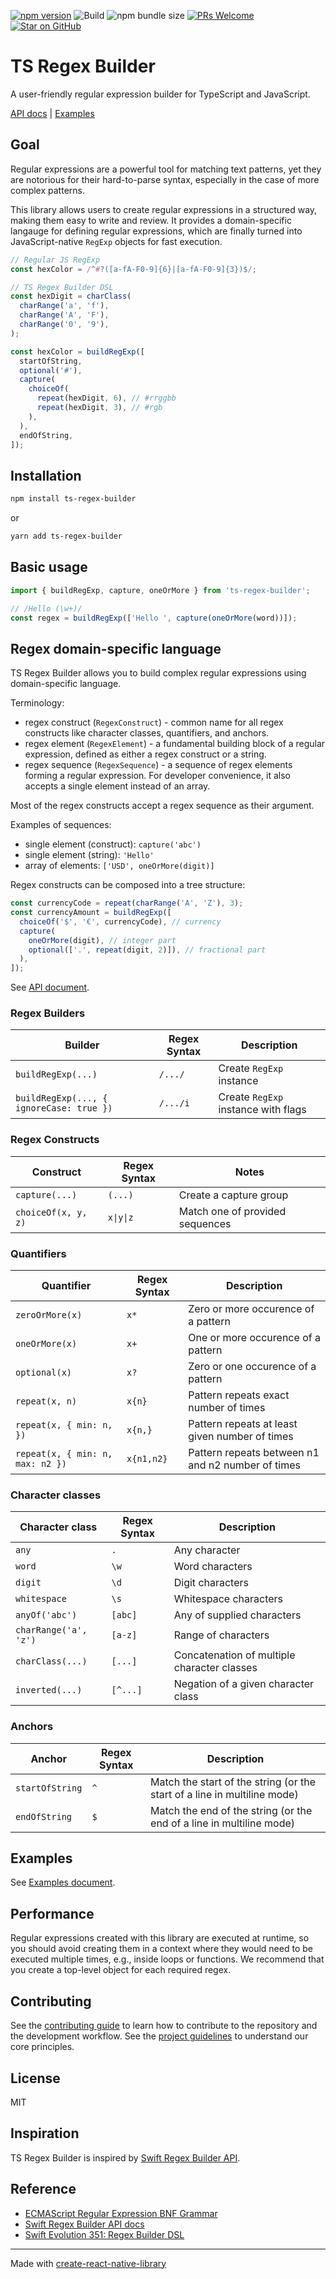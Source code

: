 [![npm version](https://badge.fury.io/js/ts-regex-builder.svg)](https://badge.fury.io/js/ts-regex-builder)
![Build](https://github.com/callstack/ts-regex-builder/actions/workflows/ci.yml/badge.svg)
![npm bundle size](https://deno.bundlejs.com/badge?q=ts-regex-builder)
[![PRs Welcome](https://img.shields.io/badge/PRs-welcome-brightgreen.svg)](http://makeapullrequest.com)
[![Star on GitHub](https://img.shields.io/github/stars/callstack/ts-regex-builder.svg?style=social)](https://github.com/callstack/ts-regex-builder/stargazers)

# TS Regex Builder

A user-friendly regular expression builder for TypeScript and JavaScript.

[API docs](./docs/API.md) | [Examples](./docs/Examples.md)

## Goal

Regular expressions are a powerful tool for matching text patterns, yet they are notorious for their hard-to-parse syntax, especially in the case of more complex patterns.

This library allows users to create regular expressions in a structured way, making them easy to write and review. It provides a domain-specific langauge for defining regular expressions, which are finally turned into JavaScript-native `RegExp` objects for fast execution.

```ts
// Regular JS RegExp
const hexColor = /^#?([a-fA-F0-9]{6}|[a-fA-F0-9]{3})$/;

// TS Regex Builder DSL
const hexDigit = charClass(
  charRange('a', 'f'),
  charRange('A', 'F'),
  charRange('0', '9'),
);

const hexColor = buildRegExp([
  startOfString,
  optional('#'),
  capture(
    choiceOf(
      repeat(hexDigit, 6), // #rrggbb
      repeat(hexDigit, 3), // #rgb
    ),
  ),
  endOfString,
]);
```

## Installation

```sh
npm install ts-regex-builder
```

or

```sh
yarn add ts-regex-builder
```

## Basic usage

```js
import { buildRegExp, capture, oneOrMore } from 'ts-regex-builder';

// /Hello (\w+)/
const regex = buildRegExp(['Hello ', capture(oneOrMore(word))]);
```

## Regex domain-specific language

TS Regex Builder allows you to build complex regular expressions using domain-specific language.

Terminology:
- regex construct (`RegexConstruct`) - common name for all regex constructs like character classes, quantifiers, and anchors.
- regex element (`RegexElement`) - a fundamental building block of a regular expression, defined as either a regex construct or a string.
- regex sequence (`RegexSequence`) - a sequence of regex elements forming a regular expression. For developer convenience, it also accepts a single element instead of an array.

Most of the regex constructs accept a regex sequence as their argument.

Examples of sequences:
- single element (construct): `capture('abc')`
- single element (string): `'Hello'`
- array of elements: `['USD', oneOrMore(digit)]`

Regex constructs can be composed into a tree structure:

```ts
const currencyCode = repeat(charRange('A', 'Z'), 3);
const currencyAmount = buildRegExp([
  choiceOf('$', '€', currencyCode), // currency
  capture(
    oneOrMore(digit), // integer part
    optional(['.', repeat(digit, 2)]), // fractional part
  ),
]);
```

See [API document](./docs/API.md).

### Regex Builders

| Builder                                  | Regex Syntax | Description                         |
| ---------------------------------------- | ------------- | ----------------------------------- |
| `buildRegExp(...)`                       | `/.../`       | Create `RegExp` instance            |
| `buildRegExp(..., { ignoreCase: true })` | `/.../i`      | Create `RegExp` instance with flags |

### Regex Constructs

| Construct           | Regex Syntax  | Notes                           |
| ------------------- | ------------- | ------------------------------- |
| `capture(...)`      | `(...)`       | Create a capture group          |
| `choiceOf(x, y, z)` | `x\|y\|z`     | Match one of provided sequences |

### Quantifiers

| Quantifier                       | Regex Syntax  | Description                                       |
| -------------------------------- | ------------- | ------------------------------------------------- |
| `zeroOrMore(x)`                  | `x*`          | Zero or more occurence of a pattern               |
| `oneOrMore(x)`                   | `x+`          | One or more occurence of a pattern                |
| `optional(x)`                    | `x?`          | Zero or one occurence of a pattern                |
| `repeat(x, n)`                   | `x{n}`        | Pattern repeats exact number of times             |
| `repeat(x, { min: n, })`         | `x{n,}`       | Pattern repeats at least given number of times    |
| `repeat(x, { min: n, max: n2 })` | `x{n1,n2}`    | Pattern repeats between n1 and n2 number of times |

### Character classes

| Character class       | Regex Syntax  | Description                                 |
| --------------------- | ------------- | ------------------------------------------- |
| `any`                 | `.`           | Any character                               |
| `word`                | `\w`          | Word characters                             |
| `digit`               | `\d`          | Digit characters                            |
| `whitespace`          | `\s`          | Whitespace characters                       |
| `anyOf('abc')`        | `[abc]`       | Any of supplied characters                  |
| `charRange('a', 'z')` | `[a-z]`       | Range of characters                         |
| `charClass(...)`      | `[...]`       | Concatenation of multiple character classes |
| `inverted(...)`       | `[^...]`      | Negation of a given character class         |

### Anchors

| Anchor          | Regex Syntax  | Description                                                              |
| --------------- | ------------- | ------------------------------------------------------------------------ |
| `startOfString` | `^`           | Match the start of the string (or the start of a line in multiline mode) |
| `endOfString`   | `$`           | Match the end of the string (or the end of a line in multiline mode)     |

## Examples

See [Examples document](./docs/Examples.md).

## Performance

Regular expressions created with this library are executed at runtime, so you should avoid creating them in a context where they would need to be executed multiple times, e.g., inside loops or functions. We recommend that you create a top-level object for each required regex.

## Contributing

See the [contributing guide](CONTRIBUTING.md) to learn how to contribute to the repository and the development workflow.
See the [project guidelines](GUIDELINES.md) to understand our core principles.

## License

MIT

## Inspiration

TS Regex Builder is inspired by [Swift Regex Builder API](https://developer.apple.com/documentation/regexbuilder).

## Reference

- [ECMAScript Regular Expression BNF Grammar](https://262.ecma-international.org/7.0/#sec-regular-expressions)
- [Swift Regex Builder API docs](https://developer.apple.com/documentation/regexbuilder)
- [Swift Evolution 351: Regex Builder DSL](https://github.com/apple/swift-evolution/blob/main/proposals/0351-regex-builder.md)


---

Made with [create-react-native-library](https://github.com/callstack/react-native-builder-bob)
